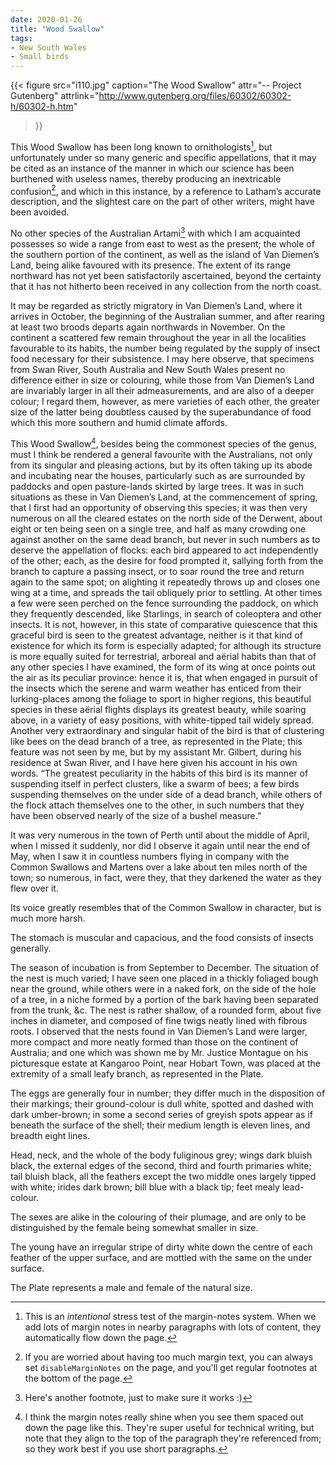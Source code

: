 ```yaml
---
date: 2020-01-26
title: "Wood Swallow"
tags:
- New South Wales
- Small birds
---
```


{{< figure
  src="i110.jpg"
  caption="The Wood Swallow"
  attr="-- Project Gutenberg"
  attrlink="http://www.gutenberg.org/files/60302/60302-h/60302-h.htm"
>}}

This Wood Swallow has been long known to ornithologists[^1], but unfortunately under so many generic and specific appellations, that it may be cited as an instance of the manner in which our science has been burthened with useless names, thereby producing an inextricable confusion[^2], and which in this instance, by a reference to Latham’s accurate description, and the slightest care on the part of other writers, might have been avoided.

[^1]: This is an _intentional_ stress test of the margin-notes system. When we add lots of margin notes in nearby paragraphs with lots of content, they automatically flow down the page.
[^2]: If you are worried about having too much margin text, you can always set `disableMarginNotes` on the page, and you'll get regular footnotes at the bottom of the page.

No other species of the Australian Artami[^3] with which I am acquainted possesses so wide a range from east to west as the present; the whole of the southern portion of the continent, as well as the island of Van Diemen’s Land, being alike favoured with its presence. The extent of its range northward has not yet been satisfactorily ascertained, beyond the certainty that it has not hitherto been received in any collection from the north coast.

[^3]: Here's another footnote, just to make sure it works :)

It may be regarded as strictly migratory in Van Diemen’s Land, where it arrives in October, the beginning of the Australian summer, and after rearing at least two broods departs again northwards in November. On the continent a scattered few remain throughout the year in all the localities favourable to its habits, the number being regulated by the supply of insect food necessary for their subsistence. I may here observe, that specimens from Swan River, South Australia and New South Wales present no difference either in size or colouring, while those from Van Diemen’s Land are invariably larger in all their admeasurements, and are also of a deeper colour; I regard them, however, as mere varieties of each other, the greater size of the latter being doubtless caused by the superabundance of food which this more southern and humid climate affords.

This Wood Swallow[^4], besides being the commonest species of the genus, must I think be rendered a general favourite with the Australians, not only from its singular and pleasing actions, but by its often taking up its abode and incubating near the houses, particularly such as are surrounded by paddocks and open pasture-lands skirted by large trees. It was in such situations as these in Van Diemen’s Land, at the commencement of spring, that I first had an opportunity of observing this species; it was then very numerous on all the cleared estates on the north side of the Derwent, about eight or ten being seen on a single tree, and half as many crowding one against another on the same dead branch, but never in such numbers as to deserve the appellation of flocks: each bird appeared to act independently of the other; each, as the desire for food prompted it, sallying forth from the branch to capture a passing insect, or to soar round the tree and return again to the same spot; on alighting it repeatedly throws up and closes one wing at a time, and spreads the tail obliquely prior to settling. At other times a few were seen perched on the fence surrounding the paddock, on which they frequently descended, like Starlings, in search of coleoptera and other insects. It is not, however, in this state of comparative quiescence that this graceful bird is seen to the greatest advantage, neither is it that kind of existence for which its form is especially adapted; for although its structure is more equally suited for terrestrial, arboreal and aërial habits than that of any other species I have examined, the form of its wing at once points out the air as its peculiar province: hence it is, that when engaged in pursuit of the insects which the serene and warm weather has enticed from their lurking-places among the foliage to sport in higher regions, this beautiful species in these aërial flights displays its greatest beauty, while soaring above, in a variety of easy positions, with white-tipped tail widely spread. Another very extraordinary and singular habit of the bird is that of clustering like bees on the dead branch of a tree, as represented in the Plate; this feature was not seen by me, but by my assistant Mr. Gilbert, during his residence at Swan River, and I have here given his account in his own words. “The greatest peculiarity in the habits of this bird is its manner of suspending itself in perfect clusters, like a swarm of bees; a few birds suspending themselves on the under side of a dead branch, while others of the flock attach themselves one to the other, in such numbers that they have been observed nearly of the size of a bushel measure.”

[^4]: I think the margin notes really shine when you see them spaced out down the page like this. They're super useful for technical writing, but note that they align to the top of the paragraph they're referenced from; so they work best if you use short paragraphs.

It was very numerous in the town of Perth until about the middle of April, when I missed it suddenly, nor did I observe it again until near the end of May, when I saw it in countless numbers flying in company with the Common Swallows and Martens over a lake about ten miles north of the town; so numerous, in fact, were they, that they darkened the water as they flew over it.

Its voice greatly resembles that of the Common Swallow in character, but is much more harsh.

The stomach is muscular and capacious, and the food consists of insects generally.

The season of incubation is from September to December. The situation of the nest is much varied; I have seen one placed in a thickly foliaged bough near the ground, while others were in a naked fork, on the side of the hole of a tree, in a niche formed by a portion of the bark having been separated from the trunk, &c. The nest is rather shallow, of a rounded form, about five inches in diameter, and composed of fine twigs neatly lined with fibrous roots. I observed that the nests found in Van Diemen’s Land were larger, more compact and more neatly formed than those on the continent of Australia; and one which was shown me by Mr. Justice Montague on his picturesque estate at Kangaroo Point, near Hobart Town, was placed at the extremity of a small leafy branch, as represented in the Plate.

The eggs are generally four in number; they differ much in the disposition of their markings; their ground-colour is dull white, spotted and dashed with dark umber-brown; in some a second series of greyish spots appear as if beneath the surface of the shell; their medium length is eleven lines, and breadth eight lines.

Head, neck, and the whole of the body fuliginous grey; wings dark bluish black, the external edges of the second, third and fourth primaries white; tail bluish black, all the feathers except the two middle ones largely tipped with white; irides dark brown; bill blue with a black tip; feet mealy lead-colour.

The sexes are alike in the colouring of their plumage, and are only to be distinguished by the female being somewhat smaller in size.

The young have an irregular stripe of dirty white down the centre of each feather of the upper surface, and are mottled with the same on the under surface.

The Plate represents a male and female of the natural size.
